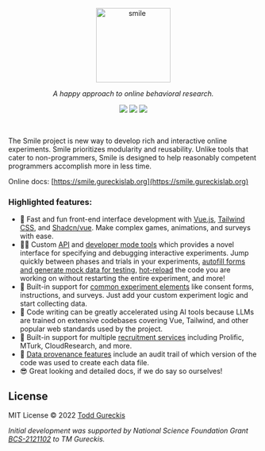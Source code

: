 <p align="center">
<a href="https://sli.dev" target="_blank">
<img src="https://smile.gureckislab.org/images/smile.svg" alt="smile" height="150" />
</a>

<p align="center">
<i>A  happy approach to online behavioral research.</i>
</p>

<p align="center">
<a href="https://github.com/nyuccl/smile/releases" alt="GitHub release"><img src="https://img.shields.io/github/v/release/nyuccl/smile"></a>
<a href="https://github.com/nyuccl/smile/actions" alt="Build Status"><img src="https://github.com/nyuccl/smile/actions/workflows/deploy.yml/badge.svg"></a>
<a href="https://github.com/nyuccl/smile/actions" alt="Doc Build Status"><img src="https://github.com/nyuccl/smile/actions/workflows/docs-deploy.yml/badge.svg"></a>
</p>

<br />

The Smile project is new way to develop rich and interactive online experiments. Smile prioritizes modularity and reusability. Unlike tools that cater to non-programmers, Smile is designed to help reasonably competent programmers accomplish more in less time.

Online docs: [https://smile.gureckislab.org](https://smile.gureckislab.org)

### Highlighted features:

- 🌈 Fast and fun front-end interface development with [Vue.js](https://vuejs.org),
  [Tailwind CSS](https://tailwindcss.com/), and
  [Shadcn/vue](https://www.shadcn-vue.com/). Make complex games, animations, and
  surveys with ease.
- 👩‍💻 Custom [API](https://smile.gureckislab.org/api) and [developer mode tools](https://smile.gureckislab.org/coding/developing) which
  provides a novel interface for specifying and debugging interactive
  experiments. Jump quickly between phases and trials in your experiments,
  [autofill forms and generate mock data for testing](https://smile.gureckislab.org/coding/autofill),
  [hot-reload](https://smile.gureckislab.org/coding/developing#hot-module-replacement) the code you are
  working on without restarting the entire experiment, and more!
- 🧩 Built-in support for
  [common experiment elements](https://smile.gureckislab.org/coding/views#built-in-views) like consent forms,
  instructions, and surveys. Just add your custom experiment logic and start
  collecting data.
- 🤖 Code writing can be greatly accelerated using AI tools because LLMs are
  trained on extensive codebases covering Vue, Tailwind, and other popular web
  standards used by the project.
- 👫 Built-in support for multiple [recruitment services](https://smile.gureckislab.org/recruit/recruitment)
  including Prolific, MTurk, CloudResearch, and more.
- 📝 [Data provenance features](https://smile.gureckislab.org/analysis#data-provenance) include an audit trail
  of which version of the code was used to create each data file.
- 😎 Great looking and detailed docs, if we do say so ourselves!

## License

MIT License © 2022 [Todd Gureckis](https://todd.gureckislab.org)

_Initial development was supported by National Science Foundation Grant [BCS-2121102](https://www.nsf.gov/awardsearch/showAward?AWD_ID=2121102&HistoricalAwards=false) to TM Gureckis._
